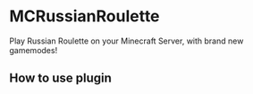 # MCRussianRoulette
Play Russian Roulette on your Minecraft Server, with brand new gamemodes!
## How to use plugin

